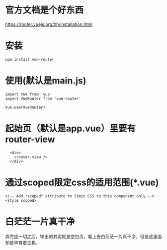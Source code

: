 # 官方文档是个好东西
https://router.vuejs.org/zh/installation.html

# 安装
```
npm install vue-router
```
# 使用(默认是main.js)
```
import Vue from 'vue'
import VueRouter from 'vue-router'

Vue.use(VueRouter)
```

# 起始页（默认是app.vue）里要有router-view
```
  <div>
    <router-view />
  </div>
```

# 通过scoped限定css的适用范围(*.vue)
```
<!-- Add "scoped" attribute to limit CSS to this component only -->
<style scoped>
```

# 白茫茫一片真干净
弄完这一切之后，输出的其实就是空白页，看上去白茫茫一片真干净，但是这里面却是孕育着生机。
